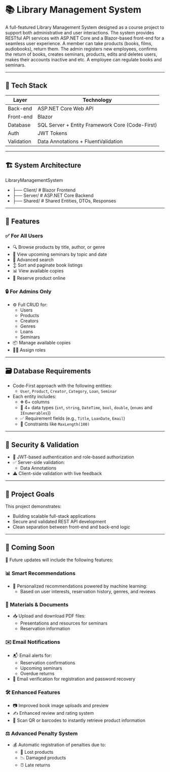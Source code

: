 # 📚 Library Management System

A full-featured Library Management System designed as a course project to support both administrative and user interactions. The system provides RESTful API services with ASP.NET Core and a Blazor-based front-end for a seamless user experience. 
A member can take products (books, films, audiobooks), return them. The admin registers new employees, confirms the return of books, creates seminars, products, edits and deletes users, makes their accounts inactive and etc. A employee can regulate books and seminars.

---
## 🔧 Tech Stack

| Layer        | Technology                        |
|--------------|------------------------------------|
| Back-end     | ASP.NET Core Web API               |
| Front-end    | Blazor                             |
| Database     | SQL Server + Entity Framework Core (Code-First) |
| Auth         | JWT Tokens                         |
| Validation   | Data Annotations + FluentValidation |

---

## 🏗️ System Architecture

LibraryManagementSystem
- ├── Client/ # Blazor Frontend
- ├── Server/ # ASP.NET Core Backend
- ├── Shared/ # Shared Entities, DTOs, Responses

---

## 🚀 Features

### ✅ For All Users

- 🔍 Browse products by title, author, or genre
- 📅 View upcoming seminars by topic and date
- 🎯 Advanced search   
- ↕️ Sort and paginate book listings  
- 📊 View available copies 
- 📅 Reserve product online  

### 🔒 For Admins Only

- ⚙️ Full CRUD for:
  - Users
  - Products
  - Creators
  - Genres
  - Loans
  - Seminars
- 📦 Manage available copies
- 🧑‍⚖️ Assign roles

---

## 🗃️ Database Requirements
- Code-First approach with the following entities:
  - `User`, `Product`, `Creator`, `Category`, `Loan`, `Seminar`
- Each entity includes:
  - ➕ 6+ columns
  - 🔢 4+ data types (`int`, `string`, `DateTime`, `bool`, `double`, (`enums` and `IEnumerables`))
  - ✅ Requirement fields (e.g., `Title`, `LoanDate`, `Email`)
  - 🔡 Constraints like `MaxLength(100)`
---

## 🔐 Security & Validation
- 🔑 JWT-based authentication and role-based authorization
- ✅ Server-side validation:
  - Data Annotations
- ⚠️ Client-side validation with live feedback

---

## 📌 Project Goals
This project demonstrates:
- Building scalable full-stack applications
- Secure and validated REST API development
- Clean separation between front-end and back-end logic








----------------------------------------------------------------------

## 🧠 Coming Soon

🚀 Future updates will include the following features:

### 📊 Smart Recommendations
- 🤖 Personalized recommendations powered by machine learning:
  - Based on user interests, reservation history, genres, and reviews

### 📄 Materials & Documents
- 📥 Upload and download PDF files:
  - Presentations and resources for seminars
  - Reservation information

### ✉️ Email Notifications
- 📬 Email alerts for:
  - Reservation confirmations
  - Upcoming seminars
  - Overdue returns
- 🔐 Email verification for registration and password recovery

### 🛠 Enhanced Features
- 📷 Improved book image uploads and preview
- ✍️ Enhanced review and rating system
- 🔎 Scan QR or barcodes to instantly retrieve product information

### ⚖️ Advanced Penalty System
- 💰 Automatic registration of penalties due to:
  - 📕 Lost products
  - 📉 Damaged products
  - ⏰ Late returns

